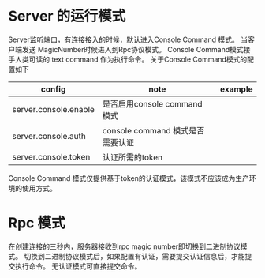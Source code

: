 # Server 的运行模式
Server监听端口，有连接接入的时候，默认进入Console Command 模式。
当客户端发送 MagicNumber时候进入到Rpc协议模式。
Console Command模式接手人类可读的 text command 作为执行命令。
关于Console Command模式的配置如下

|config|note|example
|-|-|-|
|server.console.enable|是否启用console command 模式||
|server.console.auth|console command 模式是否需要认证||
|server.console.token|认证所需的token||
Console Command 模式仅提供基于token的认证模式，该模式不应该成为生产环境的使用方式。


# Rpc 模式
在创建连接的三秒内，服务器接收到rpc magic number即切换到二进制协议模式。
切换到二进制协议模式后，如果配置有认证，需要提交认证信息后，才能提交执行命令。
无认证模式可直接提交命令。


